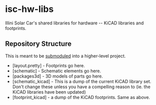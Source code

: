 # isc-hw-libs
Illini Solar Car's shared libraries for hardware -- KiCAD libraries and footprints.

## Repository Structure
This is meant to be [submoduled](https://git-scm.com/book/en/v2/Git-Tools-Submodules) into a higher-level project.

- [layout.pretty] - Footprints go here.
- [schematic] - Schematic elements go here.
- [packages3d] - 3D models of parts go here.
- [schematic_kicad] - This is a dump of the current KiCAD library set. Don't change these unless you have a compelling reason to (ie. the KiCAD libraries have been updated)
- [footprint_kicad] - a dump of the KiCAD footprints. Same as above. 
